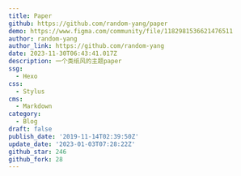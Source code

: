 ```yaml
---
title: Paper
github: https://github.com/random-yang/paper
demo: https://www.figma.com/community/file/1182981536621476511
author: random-yang
author_link: https://github.com/random-yang
date: 2023-11-30T06:43:41.017Z
description: 一个类纸风的主题paper
ssg:
  - Hexo
css:
  - Stylus
cms:
  - Markdown
category:
  - Blog
draft: false
publish_date: '2019-11-14T02:39:50Z'
update_date: '2023-01-03T07:28:22Z'
github_star: 246
github_fork: 28
---
```

